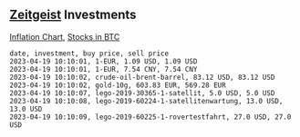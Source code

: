 ## [Zeitgeist](index.html) Investments

[Inflation Chart](https://inflationchart.com),
[Stocks in BTC](https://stonksinbtc.xyz/)

```
date, investment, buy price, sell price
2023-04-19 10:10:01, 1-EUR, 1.09 USD, 1.09 USD
2023-04-19 10:10:01, 1-EUR, 7.54 CNY, 7.54 CNY
2023-04-19 10:10:02, crude-oil-brent-barrel, 83.12 USD, 83.12 USD
2023-04-19 10:10:02, gold-10g, 603.83 EUR, 569.28 EUR
2023-04-19 10:10:07, lego-2019-30365-1-satellit, 5.0 USD, 5.0 USD
2023-04-19 10:10:08, lego-2019-60224-1-satellitenwartung, 13.0 USD, 13.0 USD
2023-04-19 10:10:09, lego-2019-60225-1-rovertestfahrt, 27.0 USD, 27.0 USD
```
